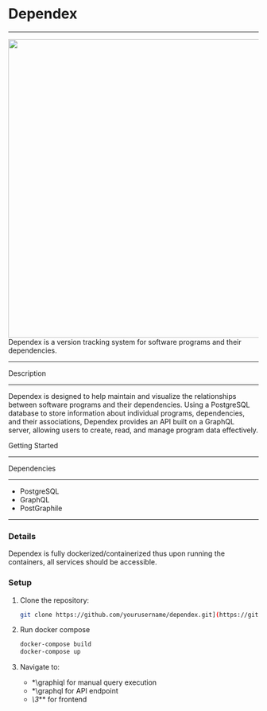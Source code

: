 # Dependex

-----------------------------

<img src="https://github.com/DavidTesar/Dependex/assets/73195563/3c4aa444-2721-4c46-ab24-61e9ad09f20a" width="600" height="600" align="left">


Dependex is a version tracking system for software programs and their dependencies.

-----------------------------

Description

-----------------------------

Dependex is designed to help maintain and visualize the relationships between software programs and their dependencies. Using a PostgreSQL database to store information about individual programs, dependencies, and their associations, Dependex provides an API built on a GraphQL server, allowing users to create, read, and manage program data effectively.

Getting Started

-----------------------------

Dependencies

-----------------------------

- PostgreSQL
- GraphQL
- PostGraphile

-----------------------------
### Details
Dependex is fully dockerized/containerized thus upon running the containers, all services should be accessible.

### Setup

1. Clone the repository:
   ```sh
   git clone https://github.com/yourusername/dependex.git](https://github.com/DavidTesar/Dependex.git
   ```
3. Run docker compose

   ```sh
   docker-compose build
   docker-compose up
   ```

3. Navigate to:
     - *\graphiql for manual query execution
     - *\graphql for API endpoint
     - *\3*** for frontend
